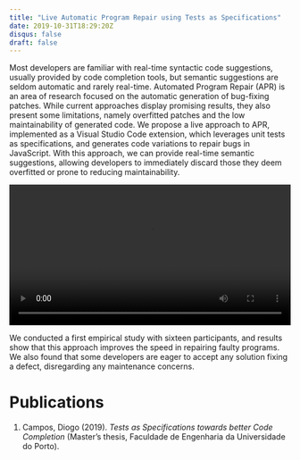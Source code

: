 ```yaml
---
title: "Live Automatic Program Repair using Tests as Specifications"
date: 2019-10-31T18:29:20Z
disqus: false
draft: false 
---
```

Most developers are familiar with real-time syntactic code suggestions, usually provided by code completion tools, but semantic suggestions are seldom automatic and rarely real-time. Automated Program Repair (APR) is an area of research focused on the automatic generation of bug-fixing patches. While current approaches display promising results, they also present some limitations, namely overfitted patches and the low maintainability of generated code. We propose a live approach to APR, implemented as a Visual Studio Code extension, which leverages unit tests as specifications, and generates code variations to repair bugs in JavaScript. With this approach, we can provide real-time semantic suggestions, allowing developers to immediately discard those they deem overfitted or prone to reducing maintainability. 

<video autoplay="autoplay" loop="loop" preload="auto" controls style="width: 100%">
  <source src="/videos/live_apr.mp4" type="video/mp4">
  Your browser does not support the video tag.
</video>

We conducted a first empirical study with sixteen participants, and results show that this approach improves the speed in repairing faulty programs. We also found that some developers are eager to accept any solution fixing a defect, disregarding any maintenance concerns.


# Publications


  1. Campos, Diogo (2019). *Tests as Specifications towards better Code Completion* (Master’s thesis, Faculdade de Engenharia da Universidade do Porto).